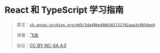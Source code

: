 # React 和 TypeScript 学习指南

> 原文：[`zh.annas-archive.org/md5/5da49be498b161721792aaa3c885dee9`](https://zh.annas-archive.org/md5/5da49be498b161721792aaa3c885dee9)
> 
> 译者：[飞龙](https://github.com/wizardforcel)
> 
> 协议：[CC BY-NC-SA 4.0](http://creativecommons.org/licenses/by-nc-sa/4.0/)